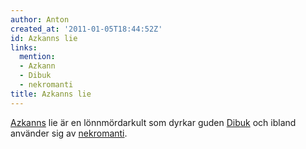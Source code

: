 ```yaml
---
author: Anton
created_at: '2011-01-05T18:44:52Z'
id: Azkanns lie
links:
  mention:
  - Azkann
  - Dibuk
  - nekromanti
title: Azkanns lie
---
```


[Azkanns] lie är en lönnmördarkult som dyrkar guden [Dibuk] och ibland använder sig av [nekromanti].

  [Azkanns]: Azkann
  [Dibuk]: Dibuk
  [nekromanti]: nekromanti

